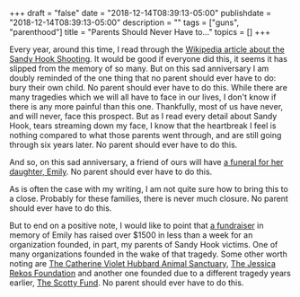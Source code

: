 +++
draft = "false"
date = "2018-12-14T08:39:13-05:00"
publishdate = "2018-12-14T08:39:13-05:00"
description = ""
tags = ["guns", "parenthood"]
title = "Parents Should Never Have to..."
topics = []
+++

Every year, around this time, I read through the [Wikipedia article about the Sandy Hook Shooting](https://en.wikipedia.org/wiki/Sandy_Hook_Elementary_School_shooting).  It would be good if everyone did this, it seems it has slipped from the memory of so many.
But on this sad anniversary I am doubly reminded of the one thing that no parent should ever have to do: 
bury their own child.
No parent should ever have to do this.
While there are many tragedies which we will all have to face in our lives, I don't know if there is any more painful than this one.
Thankfully, most of us have never, and will never, face this prospect.
But as I read every detail about Sandy Hook, tears streaming down my face, I know that the heartbreak I feel is nothing compared to what those parents went through, and are still going through six years later.
No parent should ever have to do this.

And so, on this sad anniversary, a friend of ours will have [a funeral for her daughter, Emily](https://www.newstimes.com/local/article/Services-set-for-Bethel-woman-slain-in-Bridgeport-13460453.php).
No parent should ever have to do this.

As is often the case with my writing, I am not quite sure how to bring this to a close.  Probably for these families, there is never much closure.
No parent should ever have to do this.

But to end on a positive note, I would like to point that 
[a fundraiser](https://give.everytown.org/fundraiser/1809788) in memory of Emily has raised over $1500 in less than a week
for an organization founded, in part, my parents of Sandy Hook victims.
One of many organizations founded in the wake of that tragedy.
Some other worth noting are
[The Catherine Violet Hubbard Animal Sanctuary](https://cvhfoundation.org/),
[The Jessica Rekos Foundation](http://www.jessicarekos.org/)
and another one founded due to a different tragedy years earlier,
[The Scotty Fund](https://www.scottyfund.org/).
No parent should ever have to do this.
